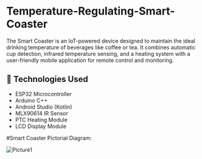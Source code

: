 # Temperature-Regulating-Smart-Coaster

The Smart Coaster is an IoT-powered device designed to maintain the ideal drinking temperature of beverages like coffee or tea. It combines automatic cup detection, infrared temperature sensing, and a heating system with a user-friendly mobile application for remote control and monitoring.



## 🔬 Technologies Used
- ESP32 Microcontroller
- Arduino C++
- Android Studio (Kotlin)
- MLX90614 IR Sensor
- PTC Heating Module
- LCD Display Module

#Smart Coaster Pictorial Diagram:

![Picture1](https://github.com/user-attachments/assets/5820e2e7-be4d-4386-a0af-6c384b80d7da)

